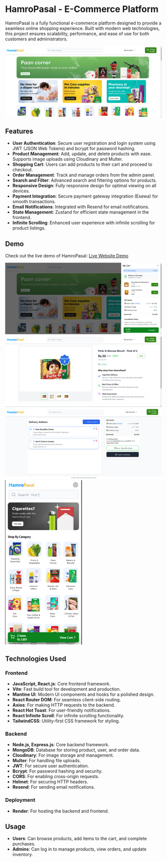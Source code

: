 # HamroPasal - E-Commerce Platform
HamroPasal is a fully functional e-commerce platform designed to provide a seamless online shopping experience. Built with modern web technologies, this project ensures scalability, performance, and ease of use for both customers and administrators.

![HamroPasal Logo](./Demo%20Image/Home.png) <!-- Replace with your logo URL -->

## Features

- **User Authentication**: Secure user registration and login system using JWT (JSON Web Tokens) and bcrypt for password hashing.
- **Product Management**: Add, update, and delete products with ease. Supports image uploads using Cloudinary and Multer.
- **Shopping Cart**: Users can add products to their cart and proceed to checkout.
- **Order Management**: Track and manage orders from the admin panel.
- **Search and Filter**: Advanced search and filtering options for products.
- **Responsive Design**: Fully responsive design for optimal viewing on all devices.
- **Payment Integration**: Secure payment gateway integration (Esewa) for smooth transactions.
- **Email Notifications**: Integrated with Resend for email notifications.
- **State Management**: Zustand for efficient state management in the frontend.
- **Infinite Scrolling**: Enhanced user experience with infinite scrolling for product listings.

## Demo

Check out the live demo of HamroPasal: [Live Website Demo](https://hamropasal-1.onrender.com) 

![HamroPasal Screenshot](./Demo%20Image/Cart.png)
![HamroPasal Screenshot](./Demo%20Image/Product.png)
![HamroPasal Screenshot](./Demo%20Image/Checkout.png)
![HamroPasal Screenshot](./Demo%20Image/Mobile.png)

## Technologies Used

### Frontend
- **JavaScript, React.js**: Core frontend framework.
- **Vite**: Fast build tool for development and production.
- **Mantine UI**: Modern UI components and hooks for a polished design.
- **React Router DOM**: For seamless client-side routing.
- **Axios**: For making HTTP requests to the backend.
- **React Hot Toast**: For user-friendly notifications.
- **React Infinite Scroll**: For infinite scrolling functionality.
- **TailwindCSS**: Utility-first CSS framework for styling.

### Backend
- **Node.js, Express.js**: Core backend framework.
- **MongoDB**: Database for storing product, user, and order data.
- **Cloudinary**: For image storage and management.
- **Multer**: For handling file uploads.
- **JWT**: For secure user authentication.
- **Bcrypt**: For password hashing and security.
- **CORS**: For enabling cross-origin requests.
- **Helmet**: For securing HTTP headers.
- **Resend**: For sending email notifications.

### Deployment
- **Render**: For hosting the backend and frontend.

## Usage

- **Users**: Can browse products, add items to the cart, and complete purchases.
- **Admins**: Can log in to manage products, view orders, and update inventory.
